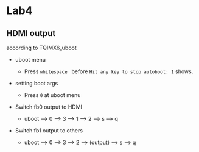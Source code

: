 # Lab4

## HDMI output
according to TQIMX6_uboot

- uboot menu
    - Press ```whitespace ``` before ```Hit any key to stop autoboot: 1``` shows.

- setting boot args
    - Press ```0``` at uboot menu

- Switch fb0 output to HDMI
    - uboot --> 0 --> 3 --> 1 --> 2 --> s --> q

- Switch fb1 output to others
    - uboot --> 0 --> 3 --> 2 --> (output) --> s --> q
